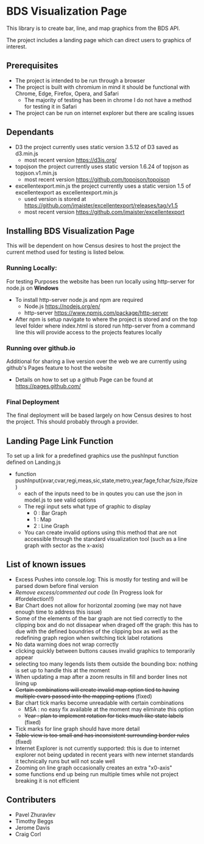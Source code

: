 # BDS Visualization Page
This library is to create bar, line, and map graphics from the BDS API. 

The project includes a landing page which can direct users to graphics of interest.

## Prerequisites
- The project is intended to be run through a browser
- The project is built with chromium in mind it should be functional with Chrome, Edge, Firefox, Opera, and Safari
  - The majority of testing has been in chrome I do not have a method for testing it in Safari
- The project can be run on internet explorer but there are scaling issues

## Dependants
- D3 the project currently uses static version 3.5.12 of D3 saved as d3.min.js
  - most recent version https://d3js.org/
- topojson the project currently uses static version 1.6.24 of topjson as topjson.v1.min.js
  - most recent version https://github.com/topojson/topojson
- excellentexport.min.js the project currently uses a static version 1.5 of excellentexport as excellentexport.min.js
  - used version is stored at https://github.com/jmaister/excellentexport/releases/tag/v1.5
  - most recent version https://github.com/jmaister/excellentexport

## Installing BDS Visualization Page
This will be dependent on how Census desires to host the project the current method used for testing is listed below.
### Running Locally:
For testing Purposes the website has been run locally using http-server for node.js on **Windows** 
- To install http-server node.js and npm are required
  - Node.js https://nodejs.org/en/
  - http-server https://www.npmjs.com/package/http-server
- After npm is setup navigate to where the project is stored and on the top level folder where index.html is stored run http-server from a command line this will provide access to the projects features locally
### Running over github.io
Additional for sharing a live version over the web we are currently using github's Pages feature to host the website
- Details on how to set up a github Page can be found at https://pages.github.com/
### Final Deployment
The final deployment will be based largely on how Census desires to host the project. This should probably through a provider.
## Landing Page Link Function
To set up a link for a predefined graphics use the pushInput function defined on Landing.js
- function pushInput(xvar,cvar,regi,meas,sic,state,metro,year,fage,fchar,fsize,ifsize)
  - each of the inputs need to be in qoutes you can use the json in model.js to see valid options
  - The regi input sets what type of graphic to display
    - 0 : Bar Graph
    - 1 : Map
    - 2 : Line Graph
  - You can create invalid options using this method that are not accessible through the standard visualization tool (such as a line graph with sector as the x-axis)
## List of known issues
- Excess Pushes into console.log: This is mostly for testing and will be parsed down before final version
- *Remove excess/commented out code* (In Progress look for #fordelection!!)
- Bar Chart does not allow for horizontal zooming (we may not have enough time to address this issue)
- Some of the elements of the bar graph are not tied correctly to the clipping box and do not dissapear when draged off the graph: this has to due with the defined boundries of the clipping box as well as the redefining graph region when switching tick label rotations
- No data warning does not wrap correctly
- clicking quickly between buttons causes invalid graphics to temporarily appear
- selecting too many legends lists them outside the bounding box: nothing is set up to handle this at the moment
- When updating a map after a zoom results in fill and border lines not lining up
- ~~Certain combinations will create invalid map option tied to having multiple cvars passed into the mapping options~~ (fixed)
- Bar chart tick marks become unreadable with certain combinations
  - MSA : no easy fix available at the moment may eliminate this option
  - ~~Year : plan to implement rotation for ticks much like state labels~~ (fixed)
- Tick marks for line graph should have more detail
- ~~Table view is too small and has inconsistent surrounding border rules~~ (fixed)
- Internet Explorer is not currently supported: this is due to internet explorer not being updated in recent years with new internet standards it technically runs but will not scale well
- Zooming on line graph occasionally creates an extra "x0-axis"
- some functions end up being run multiple times while not project breaking it is not efficient
## Contributers
- Pavel Zhuravlev
- Timothy Beggs
- Jerome Davis
- Craig Corl
